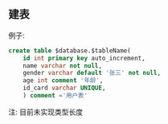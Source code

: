 ## 建表

例子: 
```sql
create table $database.$tableName(
    id int primary key auto_increment,
    name varchar not null,
    gender varchar default '张三' not null,
    age int comment '年龄',
    id_card varchar UNIQUE,
    ) comment ='用户表'
```


注:
 目前未实现类型长度
 
